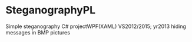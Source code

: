 # SteganographyPL
Simple steganography C# projectWPF(XAML) VS2012/2015; yr2013 hiding messages in BMP pictures

